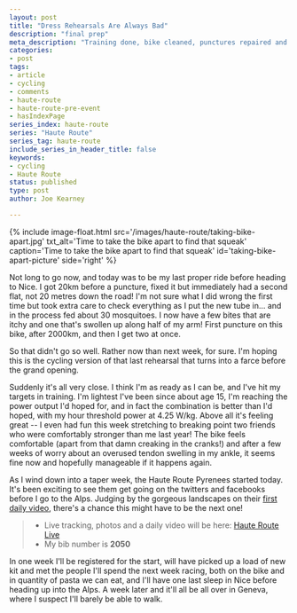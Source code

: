```yaml
---
layout: post
title: "Dress Rehearsals Are Always Bad"
description: "final prep"
meta_description: "Training done, bike cleaned, punctures repaired and the start is suddenly very close."
categories:
- post
tags:
- article
- cycling
- comments
- haute-route
- haute-route-pre-event
- hasIndexPage
series_index: haute-route
series: "Haute Route"
series_tag: haute-route
include_series_in_header_title: false
keywords:
- cycling
- Haute Route
status: published
type: post
author: Joe Kearney

---
```


{% include image-float.html src='/images/haute-route/taking-bike-apart.jpg' txt_alt='Time to take the bike apart to find that squeak' caption='Time to take the bike apart to find that squeak' id='taking-bike-apart-picture' side='right' %}

Not long to go now, and today was to be my last proper ride before heading to Nice. I got 20km before a puncture, fixed it but immediately had a second flat, not 20 metres down the road! I'm not sure what I did wrong the first time but took extra care to check everything as I put the new tube in... and in the process fed about 30 mosquitoes. I now have a few bites that are itchy and one that's swollen up along half of my arm! First puncture on this bike, after 2000km, and then I get two at once.

So that didn't go so well. Rather now than next week, for sure. I'm hoping this is the cycling version of that last rehearsal that turns into a farce before the grand opening.

Suddenly it's all very close. I think I'm as ready as I can be, and I've hit my targets in training. I'm lightest I've been since about age 15, I'm reaching the power output I'd hoped for, and in fact the combination is better than I'd hoped, with my hour threshold power at 4.25 W/kg. Above all it's feeling great -- I even had fun this week stretching to breaking point two friends who were comfortably stronger than me last year! The bike feels comfortable (apart from that damn creaking in the cranks!) and after a few weeks of worry about an overused tendon swelling in my ankle, it seems fine now and hopefully manageable if it happens again.

As I wind down into a taper week, the Haute Route Pyrenees started today. It's been exciting to see them get going on the twitters and facebooks before I go to the Alps. Judging by the gorgeous landscapes on their [first daily video](https://www.youtube.com/watch?v=CRf3iOlT26k), there's a chance this might have to be the next one!

> * Live tracking, photos and a daily video will be here: [Haute Route Live](https://hauteroute.org/live)
> * My bib number is **2050**

In one week I'll be registered for the start, will have picked up a load of new kit and met the people I'll spend the next week racing, both on the bike and in quantity of pasta we can eat, and I'll have one last sleep in Nice before heading up into the Alps. A week later and it'll all be all over in Geneva, where I suspect I'll barely be able to walk.
